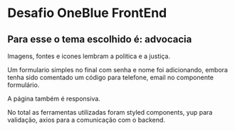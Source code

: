 # Desafio OneBlue FrontEnd

## Para esse o tema escolhido é: advocacia

Imagens, fontes e icones lembram a politica e a justiça.

Um formulario simples no final com senha e nome foi adicionando, embora tenha sido comentado um código para telefone, email no componente formulário.

A página também é responsiva.

No total as ferramentas utilizadas foram styled components, yup para validação, axios para a comunicação com o backend.